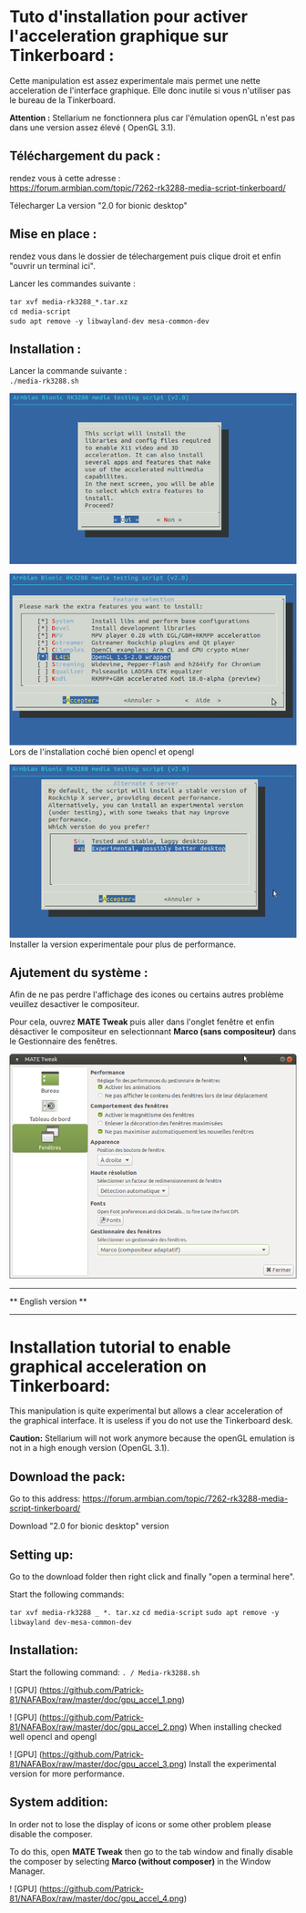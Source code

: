 # Tuto d'installation pour activer l'acceleration graphique sur Tinkerboard :

Cette manipulation est assez experimentale mais permet une nette acceleration de l'interface graphique. Elle donc inutile si vous n'utiliser pas le bureau de la Tinkerboard.

__Attention :__ Stellarium ne fonctionnera plus car l'émulation openGL n'est pas dans une version assez élevé ( OpenGL 3.1).

## Téléchargement du pack :

rendez vous à cette adresse :   
https://forum.armbian.com/topic/7262-rk3288-media-script-tinkerboard/

Télecharger La version "2.0 for bionic desktop"

## Mise en place :

rendez vous dans le dossier de télechargement puis clique droit et enfin "ouvrir un terminal ici".

Lancer les commandes suivante :

`tar xvf media-rk3288_*.tar.xz`   
`cd media-script`   
`sudo apt remove -y libwayland-dev mesa-common-dev`   

## Installation :

Lancer la commande suivante :    
`./media-rk3288.sh`

![GPU](https://github.com/Patrick-81/NAFABox/raw/master/doc/gpu_accel_1.png)   

![GPU](https://github.com/Patrick-81/NAFABox/raw/master/doc/gpu_accel_2.png)   
Lors de l'installation coché bien opencl et opengl

![GPU](https://github.com/Patrick-81/NAFABox/raw/master/doc/gpu_accel_3.png)   
Installer la version experimentale pour plus de performance.

## Ajutement du système :

Afin de ne pas perdre l'affichage des icones ou certains autres problème veuillez desactiver le compositeur.

Pour cela, ouvrez __MATE Tweak__ puis aller dans l'onglet fenêtre et enfin désactiver le compositeur en selectionnant __Marco (sans compositeur)__ dans le Gestionnaire des fenêtres.

![GPU](https://github.com/Patrick-81/NAFABox/raw/master/doc/gpu_accel_4.png)   
*********************
** English version **
*********************
# Installation tutorial to enable graphical acceleration on Tinkerboard:

This manipulation is quite experimental but allows a clear acceleration of the graphical interface. It is useless if you do not use the Tinkerboard desk.

__Caution:__ Stellarium will not work anymore because the openGL emulation is not in a high enough version (OpenGL 3.1).

## Download the pack:

Go to this address:
https://forum.armbian.com/topic/7262-rk3288-media-script-tinkerboard/

Download "2.0 for bionic desktop" version

## Setting up:

Go to the download folder then right click and finally "open a terminal here".

Start the following commands:

`tar xvf media-rk3288 _ *. tar.xz`
`cd media-script`
`sudo apt remove -y libwayland dev-mesa-common-dev`

## Installation:

Start the following command:
`. / Media-rk3288.sh`

! [GPU] (https://github.com/Patrick-81/NAFABox/raw/master/doc/gpu_accel_1.png)

! [GPU] (https://github.com/Patrick-81/NAFABox/raw/master/doc/gpu_accel_2.png)
When installing checked well opencl and opengl

! [GPU] (https://github.com/Patrick-81/NAFABox/raw/master/doc/gpu_accel_3.png)
Install the experimental version for more performance.

## System addition:

In order not to lose the display of icons or some other problem please disable the composer.

To do this, open __MATE Tweak__ then go to the tab window and finally disable the composer by selecting __Marco (without composer)__ in the Window Manager.

! [GPU] (https://github.com/Patrick-81/NAFABox/raw/master/doc/gpu_accel_4.png)
